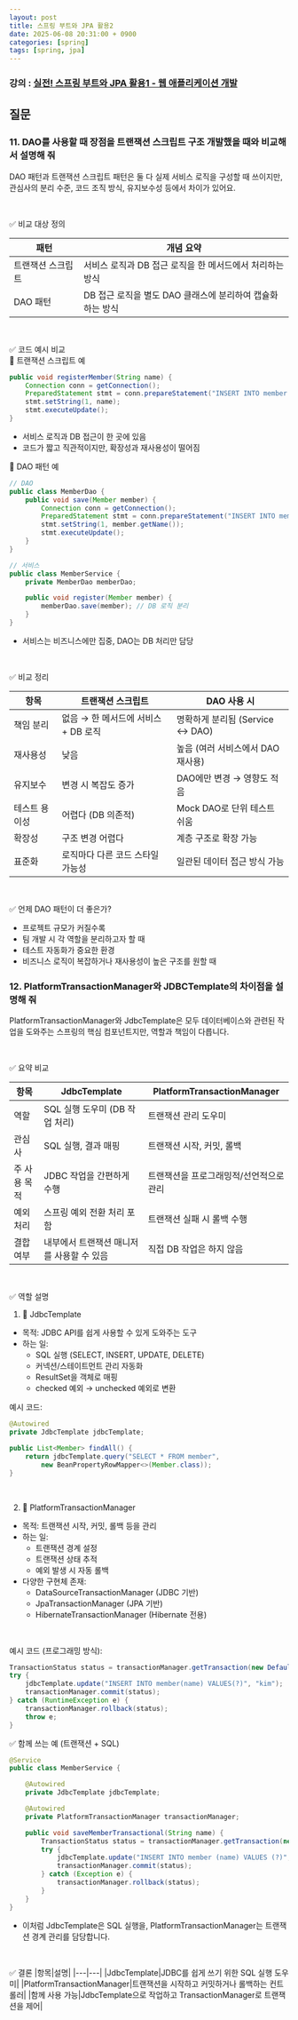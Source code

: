 ```yaml
---
layout: post
title: 스프링 부트와 JPA 활용2
date: 2025-06-08 20:31:00 + 0900
categories: [spring]
tags: [spring, jpa]
---
```


### 강의 : [실전! 스프링 부트와 JPA 활용1 - 웹 애플리케이션 개발](https://www.inflearn.com/course/%EC%8A%A4%ED%94%84%EB%A7%81%EB%B6%80%ED%8A%B8-JPA-%ED%99%9C%EC%9A%A9-1/dashboard)

## 질문

### 11. DAO를 사용할 때 장점을 트랜잭션 스크립트 구조 개발했을 때와 비교해서 설명해 줘

DAO 패턴과 트랜잭션 스크립트 패턴은 둘 다 실제 서비스 로직을 구성할 때 쓰이지만, 관심사의 분리 수준, 코드 조직 방식, 유지보수성 등에서 차이가 있어요.   

<br/>

✅ 비교 대상 정의   

|패턴|개념 요약|
|---|---|
|트랜잭션 스크립트|서비스 로직과 DB 접근 로직을 한 메서드에서 처리하는 방식|
|DAO 패턴|DB 접근 로직을 별도 DAO 클래스에 분리하여 캡슐화하는 방식|

<br/>

✅ 코드 예시 비교   
🔸 트랜잭션 스크립트 예   

```java
public void registerMember(String name) {
    Connection conn = getConnection();
    PreparedStatement stmt = conn.prepareStatement("INSERT INTO member (name) VALUES (?)");
    stmt.setString(1, name);
    stmt.executeUpdate();
}
```

- 서비스 로직과 DB 접근이 한 곳에 있음
- 코드가 짧고 직관적이지만, 확장성과 재사용성이 떨어짐

🔹 DAO 패턴 예   

```java
// DAO
public class MemberDao {
    public void save(Member member) {
        Connection conn = getConnection();
        PreparedStatement stmt = conn.prepareStatement("INSERT INTO member (name) VALUES (?)");
        stmt.setString(1, member.getName());
        stmt.executeUpdate();
    }
}

// 서비스
public class MemberService {
    private MemberDao memberDao;

    public void register(Member member) {
        memberDao.save(member); // DB 로직 분리
    }
}
```

- 서비스는 비즈니스에만 집중, DAO는 DB 처리만 담당

<br/>

✅ 비교 정리   

|항목|트랜잭션 스크립트|DAO 사용 시|
|---|---|---|
|책임 분리|없음 → 한 메서드에 서비스 + DB 로직|명확하게 분리됨 (Service ↔ DAO)|
|재사용성|낮음|높음 (여러 서비스에서 DAO 재사용)|
|유지보수|변경 시 복잡도 증가|DAO에만 변경 → 영향도 적음|
|테스트 용이성|어렵다 (DB 의존적)|Mock DAO로 단위 테스트 쉬움|
|확장성|구조 변경 어렵다|계층 구조로 확장 가능|
|표준화|로직마다 다른 코드 스타일 가능성|일관된 데이터 접근 방식 가능|

<br/>

✅ 언제 DAO 패턴이 더 좋은가?   

- 프로젝트 규모가 커질수록
- 팀 개발 시 각 역할을 분리하고자 할 때
- 테스트 자동화가 중요한 환경
- 비즈니스 로직이 복잡하거나 재사용성이 높은 구조를 원할 때

### 12. PlatformTransactionManager와 JDBCTemplate의 차이점을 설명해 줘

PlatformTransactionManager와 JdbcTemplate은 모두 데이터베이스와 관련된 작업을 도와주는 스프링의 핵심 컴포넌트지만, 역할과 책임이 다릅니다.   

<br/>

✅ 요약 비교   

|항목|JdbcTemplate|PlatformTransactionManager|
|---|---|---|
|역할|SQL 실행 도우미 (DB 작업 처리)|트랜잭션 관리 도우미|
|관심사|SQL 실행, 결과 매핑|트랜잭션 시작, 커밋, 롤백|
|주 사용 목적|JDBC 작업을 간편하게 수행|트랜잭션을 프로그래밍적/선언적으로 관리|
|예외 처리|스프링 예외 전환 처리 포함|트랜잭션 실패 시 롤백 수행|
|결합 여부|내부에서 트랜잭션 매니저를 사용할 수 있음|직접 DB 작업은 하지 않음|

<br/>

✅ 역할 설명   
1. 🔹 JdbcTemplate

- 목적: JDBC API를 쉽게 사용할 수 있게 도와주는 도구
- 하는 일:
	- SQL 실행 (SELECT, INSERT, UPDATE, DELETE)
	- 커넥션/스테이트먼트 관리 자동화
	- ResultSet을 객체로 매핑
	- checked 예외 → unchecked 예외로 변환

예시 코드:   

```java
@Autowired
private JdbcTemplate jdbcTemplate;

public List<Member> findAll() {
    return jdbcTemplate.query("SELECT * FROM member",
        new BeanPropertyRowMapper<>(Member.class));
}
```
<br/>

2. 🔸 PlatformTransactionManager

- 목적: 트랜잭션 시작, 커밋, 롤백 등을 관리
- 하는 일:
	- 트랜잭션 경계 설정
	- 트랜잭션 상태 추적
	- 예외 발생 시 자동 롤백
- 다양한 구현체 존재:
	- DataSourceTransactionManager (JDBC 기반)
	- JpaTransactionManager (JPA 기반)
	- HibernateTransactionManager (Hibernate 전용)

<br/>

예시 코드 (프로그래밍 방식):   

```java
TransactionStatus status = transactionManager.getTransaction(new DefaultTransactionDefinition());
try {
    jdbcTemplate.update("INSERT INTO member(name) VALUES(?)", "kim");
    transactionManager.commit(status);
} catch (RuntimeException e) {
    transactionManager.rollback(status);
    throw e;
}
```

✅ 함께 쓰는 예 (트랜잭션 + SQL)   

```java
@Service
public class MemberService {

    @Autowired
    private JdbcTemplate jdbcTemplate;

    @Autowired
    private PlatformTransactionManager transactionManager;

    public void saveMemberTransactional(String name) {
        TransactionStatus status = transactionManager.getTransaction(new DefaultTransactionDefinition());
        try {
            jdbcTemplate.update("INSERT INTO member (name) VALUES (?)", name);
            transactionManager.commit(status);
        } catch (Exception e) {
            transactionManager.rollback(status);
        }
    }
}
```

- 이처럼 JdbcTemplate은 SQL 실행을, PlatformTransactionManager는 트랜잭션 경계 관리를 담당합니다.

<br/>

✅ 결론
|항목|설명|
|---|---|
|JdbcTemplate|JDBC를 쉽게 쓰기 위한 SQL 실행 도우미|
|PlatformTransactionManager|트랜잭션을 시작하고 커밋하거나 롤백하는 컨트롤러|
|함께 사용 가능|JdbcTemplate으로 작업하고 TransactionManager로 트랜잭션을 제어|

